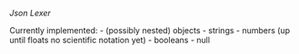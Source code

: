 *Json Lexer*

Currently implemented:
    - (possibly nested) objects
    - strings
    - numbers (up until floats no scientific notation yet)
    - booleans
    - null
